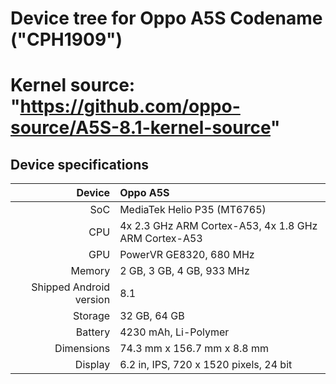 # Device tree for Oppo A5S Codename ("CPH1909")

Kernel source: "https://github.com/oppo-source/A5S-8.1-kernel-source"
==================================
## Device specifications

| Device                  |         Oppo A5S                                              |
| ----------------------: | :------------------------------------------------------------ |
| SoC                     | MediaTek Helio P35 (MT6765)                                   |
| CPU                     | 4x 2.3 GHz ARM Cortex-A53, 4x 1.8 GHz ARM Cortex-A53          |
| GPU                     | PowerVR GE8320, 680 MHz                                       |
| Memory                  | 2 GB, 3 GB, 4 GB, 933 MHz                                     |
| Shipped Android version | 8.1                                                           |
| Storage                 | 32 GB, 64 GB                                                  |
| Battery                 | 4230 mAh, Li-Polymer                                          |
| Dimensions              | 74.3 mm x 156.7 mm x 8.8 mm                                   |
| Display                 | 6.2 in, IPS, 720 x 1520 pixels, 24 bit                        |


